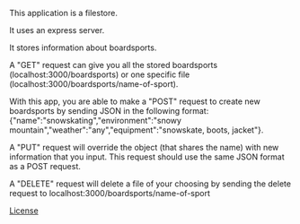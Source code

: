 This application is a filestore.

It uses an express server.

It stores information about boardsports.

A "GET" request can give you all the stored boardsports (localhost:3000/boardsports) or one specific file (localhost:3000/boardsports/name-of-sport). 

With this app, you are able to make a "POST" request to create new boardsports by sending JSON in the following format: {"name":"snowskating","environment":"snowy mountain","weather":"any","equipment":"snowskate, boots, jacket"}.

A "PUT" request will override the object (that shares the name) with new information that you input. This request should use the same JSON format as a POST request.

A "DELETE" request will delete a file of your choosing by sending the delete request to localhost:3000/boardsports/name-of-sport

[License](./LICENSE.md)


